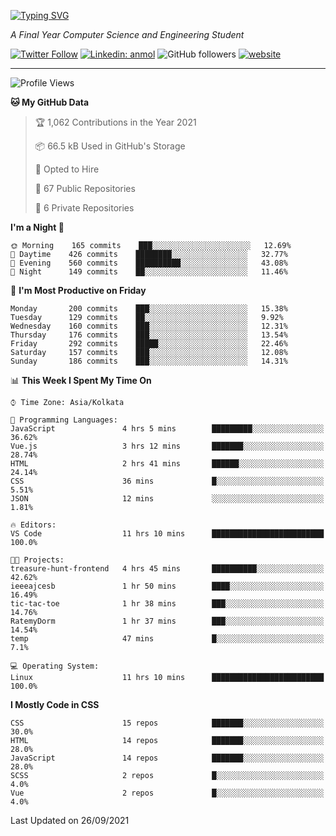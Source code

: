 <!-- <img width="100%" src="https://github.com/tonalmathew/svg-test/blob/main/test.svg"> -->
<!-- <h2 align="center">Hi there! <img src="https://media.giphy.com/media/hvRJCLFzcasrR4ia7z/giphy.gif" width="25px"> I'm Tonal..!</h2> -->
[![Typing SVG](https://readme-typing-svg.herokuapp.com?lines=HI%2C+I'm+Tonal;I'm+a+MEVN+Stack+Developer)](https://git.io/typing-svg)
<!--   <p align="center">
  <a href="https://www.linkedin.com/in/tonal-mathew/">Linked in</a> •
  <a href="https://twitter.com/mathewtonal">Twitter</a>
  </p>  -->


<!--<img align='right' src="https://media.giphy.com/media/M9gbBd9nbDrOTu1Mqx/giphy.gif" width="230">-->
<p><em>A Final Year Computer Science and Engineering Student</em></p>

[![Twitter Follow](https://img.shields.io/twitter/follow/tonalmathew?style=flat)](https://twitter.com/intent/follow?screen_name=tonalmathew)
[![Linkedin: anmol](https://img.shields.io/badge/tonal-mathew?style=flat-square&logo=Linkedin&logoColor=white&link=https://www.linkedin.com/in/tonal-mathew/)](https://www.linkedin.com/in/tonal-mathew/)
![GitHub followers](https://img.shields.io/github/followers/tonalmathew?label=Follow&style=social)
[![website](https://img.shields.io/badge/Website-46a2f1.svg?&style=flat-square&logo=Google-Chrome&logoColor=white&link=http://tonalmathew.github.io/)](http://tonalmathew.github.io/)

---
<!--START_SECTION:waka-->
![Profile Views](http://img.shields.io/badge/Profile%20Views-0-blue)

**🐱 My GitHub Data** 

> 🏆 1,062 Contributions in the Year 2021
 > 
> 📦 66.5 kB Used in GitHub's Storage 
 > 
> 💼 Opted to Hire
 > 
> 📜 67 Public Repositories 
 > 
> 🔑 6 Private Repositories  
 > 
**I'm a Night 🦉** 

```text
🌞 Morning    165 commits    ███░░░░░░░░░░░░░░░░░░░░░░   12.69% 
🌆 Daytime    426 commits    ████████░░░░░░░░░░░░░░░░░   32.77% 
🌃 Evening    560 commits    ██████████░░░░░░░░░░░░░░░   43.08% 
🌙 Night      149 commits    ██░░░░░░░░░░░░░░░░░░░░░░░   11.46%

```
📅 **I'm Most Productive on Friday** 

```text
Monday       200 commits    ███░░░░░░░░░░░░░░░░░░░░░░   15.38% 
Tuesday      129 commits    ██░░░░░░░░░░░░░░░░░░░░░░░   9.92% 
Wednesday    160 commits    ███░░░░░░░░░░░░░░░░░░░░░░   12.31% 
Thursday     176 commits    ███░░░░░░░░░░░░░░░░░░░░░░   13.54% 
Friday       292 commits    █████░░░░░░░░░░░░░░░░░░░░   22.46% 
Saturday     157 commits    ███░░░░░░░░░░░░░░░░░░░░░░   12.08% 
Sunday       186 commits    ███░░░░░░░░░░░░░░░░░░░░░░   14.31%

```


📊 **This Week I Spent My Time On** 

```text
⌚︎ Time Zone: Asia/Kolkata

💬 Programming Languages: 
JavaScript               4 hrs 5 mins        █████████░░░░░░░░░░░░░░░░   36.62% 
Vue.js                   3 hrs 12 mins       ███████░░░░░░░░░░░░░░░░░░   28.74% 
HTML                     2 hrs 41 mins       ██████░░░░░░░░░░░░░░░░░░░   24.14% 
CSS                      36 mins             █░░░░░░░░░░░░░░░░░░░░░░░░   5.51% 
JSON                     12 mins             ░░░░░░░░░░░░░░░░░░░░░░░░░   1.81%

🔥 Editors: 
VS Code                  11 hrs 10 mins      █████████████████████████   100.0%

🐱‍💻 Projects: 
treasure-hunt-frontend   4 hrs 45 mins       ██████████░░░░░░░░░░░░░░░   42.62% 
ieeeajcesb               1 hr 50 mins        ████░░░░░░░░░░░░░░░░░░░░░   16.49% 
tic-tac-toe              1 hr 38 mins        ███░░░░░░░░░░░░░░░░░░░░░░   14.76% 
RatemyDorm               1 hr 37 mins        ███░░░░░░░░░░░░░░░░░░░░░░   14.54% 
temp                     47 mins             █░░░░░░░░░░░░░░░░░░░░░░░░   7.1%

💻 Operating System: 
Linux                    11 hrs 10 mins      █████████████████████████   100.0%

```

**I Mostly Code in CSS** 

```text
CSS                      15 repos            ███████░░░░░░░░░░░░░░░░░░   30.0% 
HTML                     14 repos            ███████░░░░░░░░░░░░░░░░░░   28.0% 
JavaScript               14 repos            ███████░░░░░░░░░░░░░░░░░░   28.0% 
SCSS                     2 repos             █░░░░░░░░░░░░░░░░░░░░░░░░   4.0% 
Vue                      2 repos             █░░░░░░░░░░░░░░░░░░░░░░░░   4.0%

```



 Last Updated on 26/09/2021
<!--END_SECTION:waka-->
